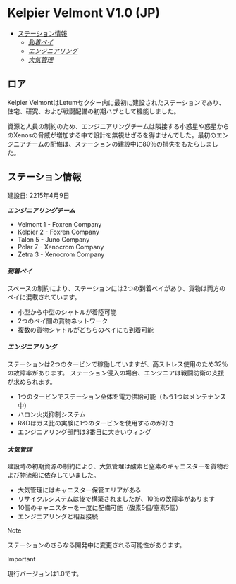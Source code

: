 <h1>Kelpier Velmont V1.0 (JP)</h1>

- [ステーション情報](#ステーション情報)
    - [*到着ベイ*](#到着ベイ)
    - [*エンジニアリング*](#エンジニアリング)
    - [*大気管理*](#大気管理)

<h2> ロア </h2>

Kelpier VelmontはLetumセクター内に最初に建設されたステーションであり、住宅、研究、および戦闘配備の初期ハブとして機能しました。

資源と人員の制約のため、エンジニアリングチームは隣接する小惑星や惑星からのXenosの脅威が増加する中で設計を無視せざるを得ませんでした。最初のエンジニアチームの配備は、ステーションの建設中に80％の損失をもたらしました。

## ステーション情報

建設日: 2215年4月9日

***エンジニアリングチーム***
- Velmont 1 - Foxren Company
- Kelpier 2 - Foxren Company
- Talon 5 - Juno Company
- Polar 7 - Xenocrom Company
- Zetra 3 - Xenocrom Company

#### *到着ベイ*

スペースの制約により、ステーションには2つの到着ベイがあり、貨物は両方のベイに混載されています。

- 小型から中型のシャトルが着陸可能
- 2つのベイ間の貨物ネットワーク
- 複数の貨物シャトルがどちらのベイにも到着可能

#### *エンジニアリング*

ステーションは2つのタービンで稼働していますが、高ストレス使用のため32％の故障率があります。
ステーション侵入の場合、エンジニアは戦闘防衛の支援が求められます。

- 1つのタービンでステーション全体を電力供給可能（もう1つはメンテナンス中）
- ハロン火災抑制システム
- R&Dはガス比の実験に1つのタービンを使用するのが好き
- エンジニアリング部門は3番目に大きいウィング

#### *大気管理*

建設時の初期資源の制約により、大気管理は酸素と窒素のキャニスターを貨物および物流船に依存していました。

- 大気管理にはキャニスター保管エリアがある
- リサイクルシステムは後で構築されましたが、10％の故障率があります
- 10個のキャニスターを一度に配備可能（酸素5個/窒素5個）
- エンジニアリングと相互接続

>[!NOTE] 
> ステーションのさらなる開発中に変更される可能性があります。

>[!IMPORTANT]
> 現行バージョンは1.0です。
